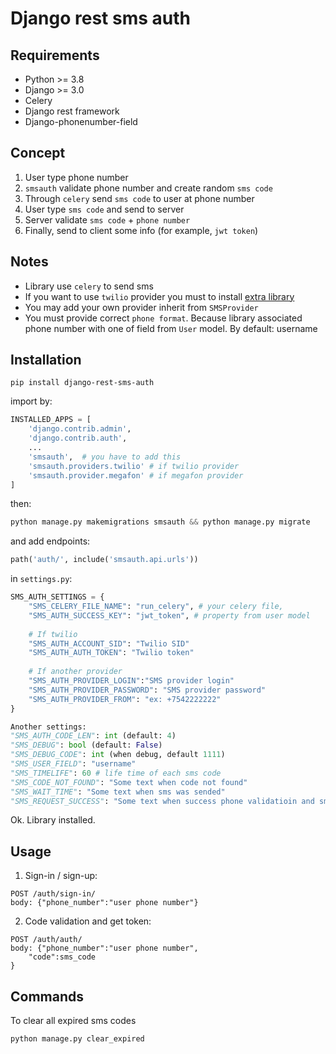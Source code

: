 # Django rest sms auth

## Requirements

+ Python >= 3.8
+ Django >= 3.0
+ Celery
+ Django rest framework
+ Django-phonenumber-field
 
## Concept
1. User type phone number
2. `smsauth` validate phone number and create random `sms code`
3. Through `celery` send `sms code` to user at phone number
4. User type `sms code` and send to server
5. Server validate `sms code` + `phone number`
6. Finally, send to client some info (for example, `jwt token`)

## Notes
* Library use `celery` to send sms
* If you want to use `twilio` provider you must to install [extra library](https://www.twilio.com/docs/libraries/python)
* You may add your own provider inherit from `SMSProvider`
* You must provide correct `phone format`. Because library associated phone number with one of field from `User` model. By default: username

## Installation
```commandline
pip install django-rest-sms-auth
```
import by:

```python
INSTALLED_APPS = [
    'django.contrib.admin',
    'django.contrib.auth',
    ...
    'smsauth',  # you have to add this
    'smsauth.providers.twilio' # if twilio provider
    'smsauth.provider.megafon' # if megafon provider
]
```
then:
```python
python manage.py makemigrations smsauth && python manage.py migrate
```
and add endpoints:
```python
path('auth/', include('smsauth.api.urls'))
```
in `settings.py`:
```python
SMS_AUTH_SETTINGS = {
    "SMS_CELERY_FILE_NAME": "run_celery", # your celery file,
    "SMS_AUTH_SUCCESS_KEY": "jwt_token", # property from user model
    
    # If twilio
    "SMS_AUTH_ACCOUNT_SID": "Twilio SID"
    "SMS_AUTH_AUTH_TOKEN": "Twilio token"
    
    # If another provider
    "SMS_AUTH_PROVIDER_LOGIN":"SMS provider login"
    "SMS_AUTH_PROVIDER_PASSWORD": "SMS provider password"
    "SMS_AUTH_PROVIDER_FROM": "ex: +7542222222"
}

Another settings:
"SMS_AUTH_CODE_LEN": int (default: 4)
"SMS_DEBUG": bool (default: False)
"SMS_DEBUG_CODE": int (when debug, default 1111)
"SMS_USER_FIELD": "username" 
"SMS_TIMELIFE": 60 # life time of each sms code
"SMS_CODE_NOT_FOUND": "Some text when code not found"
"SMS_WAIT_TIME": "Some text when sms was sended"
"SMS_REQUEST_SUCCESS": "Some text when success phone validatioin and sms sended to user"
```
Ok. Library installed.

## Usage
1. Sign-in / sign-up:
```command
POST /auth/sign-in/
body: {"phone_number":"user phone number"}
```
2. Code validation and get token:
```command
POST /auth/auth/
body: {"phone_number":"user phone number",
    "code":sms_code
}
```

## Commands
To clear all expired sms codes
```python
python manage.py clear_expired
```